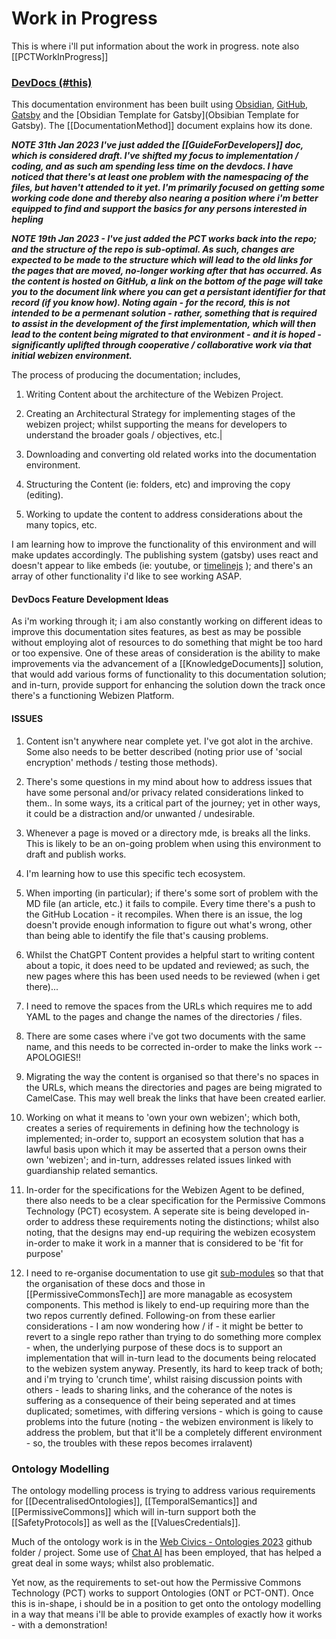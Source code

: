 # Work in Progress

This is where i'll put information about the work in progress.  note also [[PCTWorkInProgress]]

### [DevDocs (#this)](https://devdocs.webizen.org/)
This documentation environment has been built using [Obsidian](https://obsidian.md/), [GitHub](https://github.com/), [Gatsby](https://www.gatsbyjs.com/) and the [Obsidian Template for Gatsby](Obsibian Template for Gatsby).  The [[DocumentationMethod]] document explains how its done.

***NOTE 31th Jan 2023 I've just added the [[GuideForDevelopers]] doc, which is considered draft.  I've shifted my focus to implementation / coding, and as such am spending less time on the devdocs.  I have noticed that there's at least one problem with the namespacing of the files, but haven't attended to it yet.  I'm primarily focused on getting some working code done and thereby also nearing a position where i'm better equipped to find and support the basics for any persons interested in hepling***

***NOTE 19th Jan 2023 - I've just added the PCT works back into the repo; and the structure of the repo is sub-optimal.  As such, changes are expected to be made to the structure which will lead to the old links for the pages that are moved, no-longer working after that has occurred.  As the content is hosted on GitHub, a link on the bottom of the page will take you to the document link where you can get a persistant identifier for that record (if you know how).  Noting again - for the record, this is not intended to be a permenant solution - rather, something that is required to assist in the development of the first implementation, which will then lead to the content being migrated to that environment - and it is hoped -  significantly uplifted through cooperative / collaborative work via that initial webizen environment.***

The process of producing the documentation; includes,
1. Writing Content about the architecture of the Webizen Project.
   
2. Creating an Architectural Strategy for implementing stages of the webizen project; whilst supporting the means for developers to understand the broader goals / objectives, etc.|
   
3. Downloading and converting old related works into the documentation environment.
   
4. Structuring the Content (ie: folders, etc) and improving the copy (editing).
   
5. Working to update the content to address considerations about the many topics, etc.

I am learning how to improve the functionality of this environment and will make updates accordingly. The publishing system (gatsby) uses react and doesn't appear to like embeds (ie: youtube, or [timelinejs](https://timeline.knightlab.com/) ); and there's an array of other functionality i'd like to see working ASAP.

#### DevDocs Feature Development Ideas

As i'm working through it; i am also constantly working on different ideas to improve this documentation sites features, as best as may be possible without employing alot of resources to do something that might be too hard or too expensive.  One of these areas of consideration is the ability to make improvements via the advancement of a [[KnowledgeDocuments]] solution, that would add various forms of functionality to this documentation solution; and in-turn, provide support for enhancing the solution down the track once there's a functioning Webizen Platform. 

#### ISSUES

1. Content isn't anywhere near complete yet.  I've got alot in the archive.  Some also needs to be better described (noting prior use of 'social encryption' methods / testing those methods). 
   
2. There's some questions in my mind about how to address issues that have some personal and/or privacy related considerations linked to them.. In some ways, its a critical part of the journey; yet in other ways, it could be a distraction and/or unwanted / undesirable.
   
3. Whenever a page is moved or a directory mde, is breaks all the links. This is likely to be an on-going problem when using this environment to draft and publish works. 
   
4. I'm learning how to use this specific tech ecosystem.  
   
5. When importing (in particular); if there's some sort of problem with the MD file (an article, etc.) it fails to compile.  Every time there's a push to the GitHub Location - it recompiles.   When there is an issue, the log doesn't provide enough information to figure out what's wrong, other than being able to identify the file that's causing problems.
   
6. Whilst the ChatGPT Content provides a helpful start to writing content about a topic, it does need to be updated and reviewed; as such, the new pages where this has been used needs to be reviewed (when i get there)...
   
7. I need to remove the spaces from the URLs which requires me to add YAML to the pages and change the names of the directories / files.  
   
8. There are some cases where i've got two documents with the same name, and this needs to be corrected in-order to make the links work -- APOLOGIES!! 
   
9. Migrating the way the content is organised so that there's no spaces in the URLs, which means the directories and pages are being migrated to CamelCase.  This may well break the links that have been created earlier.  
   
10. Working on what it means to 'own your own webizen'; which both, creates a series of requirements in defining how the technology is implemented; in-order to, support an ecosystem solution that has a lawful basis upon which it may be asserted that a person owns their own 'webizen'; and in-turn, addresses related issues linked with guardianship related semantics.  
    
11. In-order for the specifications for the Webizen Agent to be defined, there also needs to be a clear specification for the Permissive Commons Technology (PCT) ecosystem.  A seperate site is being developed in-order to address these requirements noting the distinctions; whilst also noting, that the designs may end-up requiring the webizen ecosystem in-order to make it work in a manner that is considered to be 'fit for purpose' 
    
12. I need to re-organise  documentation to use git [sub-modules](https://git-scm.com/docs/git-submodule) so that that the organisation of these docs and those in [[PermissiveCommonsTech]] are more managable as ecosystem components.   This method is likely to end-up requiring more than the two repos currently defined.  Following-on from these earlier considerations - I am now wondering how / if - it might be better to revert to a single repo rather than trying to do something more complex - when, the underlying purpose of these docs is to support an implementation that will in-turn lead to the documents being relocated to the webizen system anyway.   Presently, its hard to keep track of both; and i'm trying to 'crunch time', whilst raising discussion points with others - leads to sharing links, and the coherance of the notes is suffering as a consequence of their being seperated and at times duplicated; sometimes, with differing versions - which is going to cause problems into the future (noting - the webizen environment is likely to address the problem, but that it'll be a completely different environment - so, the troubles with these repos becomes irralavent)

### Ontology Modelling
The ontology modelling process is trying to address various requirements for [[DecentralisedOntologies]], [[TemporalSemantics]] and [[PermissiveCommons]] which will in-turn support both the [[SafetyProtocols]] as well as the [[ValuesCredentials]].

Much of the ontology work is in the [Web Civics - Ontologies 2023](https://github.com/WebCivics/ontologies/tree/2023) github folder / project. Some use of [Chat AI](https://chat.openai.com/) has been employed, that has helped a great deal in some ways; whilst also problematic.  

Yet now, as the requirements to set-out how the Permissive Commons Technology (PCT) works to support Ontologies (ONT or PCT-ONT).  Once this is in-shape, i should be in a position to get onto the ontology modelling in a way that means i'll be able to provide examples of exactly how it works - with a demonstration! 